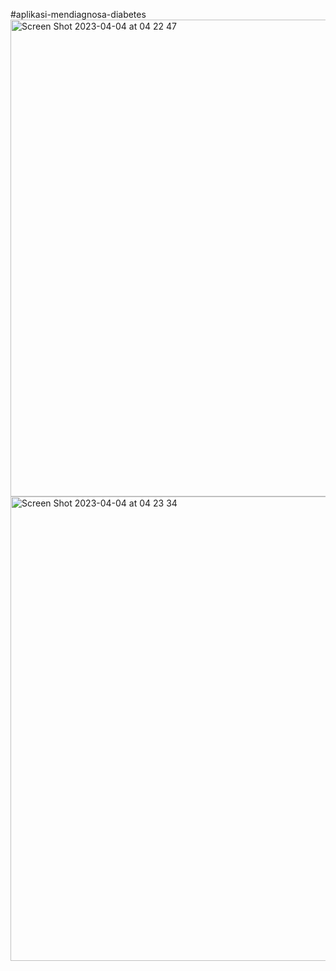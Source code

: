 #aplikasi-mendiagnosa-diabetes
<img width="763" alt="Screen Shot 2023-04-04 at 04 22 47" src="https://user-images.githubusercontent.com/96865504/229630562-992f05bb-8532-40d4-8d2e-1d595176a3a7.png">
<img width="743" alt="Screen Shot 2023-04-04 at 04 23 34" src="https://user-images.githubusercontent.com/96865504/229630863-5681d005-90d5-4f0b-9df5-c570dc869631.png">


